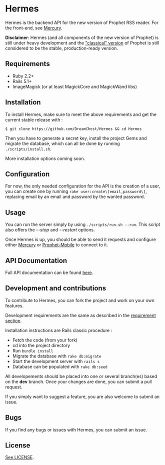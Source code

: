 # Hermes

Hermes is the backend API for the new version of Prophet RSS reader. For the front-end, see [Mercury][1].

**Disclaimer**: Hermes (and all components of the new version of Prophet) is still under heavy development and the ["classical" version][2] of Prophet is still considered to be the stable, production-ready version.

[1]: https://github.com/DreamChest/Mercury
[2]: https://github.com/DreamChest/Prophet
[3]: https://github.com/DreamChest/Prophet-Mobile
[4]: https://documenter.getpostman.com/view/3934007/hermes/RVnZhyJS
[5]: https://github.com/DreamChest/Mercury/blob/master/LICENSE

## Requirements

-   Ruby 2.2+
-   Rails 5.1+
-   ImageMagick (or at least MagickCore and MagickWand libs)

## Installation

To install Hermes, make sure to meet the above requirements and get the current stable release with :

`$ git clone https://github.com/DreamChest/Hermes && cd Hermes`

Then you have to generate a secret key, install the project Gems and migrate the database, which can all be done by running `./scripts/install.sh`.

More installation options coming soon.

## Configuration

For now, the only needed configuration for the API is the creation of a user, you can create one by running `rake user:create\[email,password\]`, replacing email by an email and password by the wanted password.

## Usage

You can run the server simply by using `./scripts/run.sh --run`. This script also offers the *--stop* and *--restart* options.

Once Hermes is up, you should be able to send it requests and configure either [Mercury][1] or [Prophet-Mobile][3] to connect to it.

## API Documentation

Full API documentation can be found [here][4].

## Development and contributions

To contribute to Hermes, you can fork the project and work on your own features.

Development requirements are the same as described in the [requirement section](#requirements).

Installation instructions are Rails classic procedure :

-   Fetch the code (from your fork)
-   cd into the project directory
-   Run `bundle install`
-   Migrate the database with `rake db:migrate`
-   Start the development server with `rails s`
-   Database can be populated with `rake db:seed`

All developements should be placed into one or several branch(es) based on the **dev** branch. Once your changes are done, you can submit a pull request.

If you simply want to suggest a feature, you are also welcome to submit an issue.

## Bugs

If you find any bugs or issues with Hermes, you can submit an issue.

## License

[See LICENSE][5].
